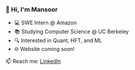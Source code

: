 ### 👋 Hi, I'm Mansoor
- 💻 SWE Intern @ Amazon
- 📚 Studying Computer Science @ UC Berkeley
- 🔍 Interested in Quant, HFT, and ML
- 🌐 Website coming soon!

📫 Reach me: [LinkedIn]((https://linkedin.com/in/mansoormamnoon)) 
